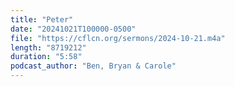 ```yaml
---
title: "Peter"
date: "20241021T100000-0500"
file: "https://cflcn.org/sermons/2024-10-21.m4a"
length: "8719212"
duration: "5:58"
podcast_author: "Ben, Bryan & Carole"
---
```

